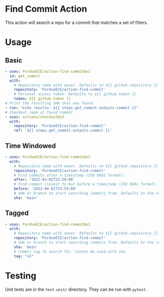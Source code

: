 # Find Commit Action
This aciton will search a repo for a commit that matches a set of filters.

# Usage
## Basic
```yaml
- uses: PurdueECE/action-find-commit@v1
  id: get_commit
  with:
    # Repository name with owner. Defaults to ${{ github.repository }}
    repository: 'PurdueECE/action-find-commit'
    # Personal access token. Defaults to ${{ github.token }}
    token: ${{ github.token }}
# Print the resulting SHA that was found.
- run: "echo results: ${{ steps.get_commit.outputs.commit }}"
# Checkout repo at found commit
- uses: actions/checkout@v3
  with:
    repository: 'PurdueECE/action-find-commit'
    ref: '${{ steps.get_commit.outputs.commit }}'
```
## Time Windowed
```yaml
- uses: PurdueECE/action-find-commit@v1
  with:
    # Repository name with owner. Defaults to ${{ github.repository }}
    repository: 'PurdueECE/action-find-commit'
    # Find commits after a timestamp (ISO 8601 format).
    after: '2022-03-01T23:59:00'
    # Find commit closest to but before a timestamp (ISO 8601 format). Defaults to current time.
    before: '2022-04-01T23:59:00'
    # SHA or branch to start searching commits from. Defaults to the repository's default branch. Cannot be used with tag
    sha: 'main'
```
## Tagged
```yaml
- uses: PurdueECE/action-find-commit@v1
  with:
    # Repository name with owner. Defaults to ${{ github.repository }}
    repository: 'PurdueECE/action-find-commit'
    # SHA or branch to start searching commits from. Defaults to the repository's default branch.
    sha: 'main'
    # Commit tag to search for. Cannot be used with sha
    tag: "v1"
```

# Testing
Unit tests are in the `test-unit/` directory. They can be run with `pytest`.